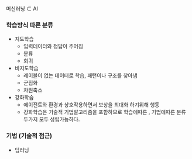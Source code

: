 머신러닝 ⊂ AI
### 학습방식 따른 분류
- 지도학습 
	- 입력데이터와 정답이 주어짐
	- 분류
	- 회귀
- 비지도학습
	- 레이블이 없는 데이터로 학습, 패턴이나 구조를 찾아냄
	- 군집화
	- 차원축소
- 강화학습
	- 에이전트와 환경과 상호작용하면서 보상을 최대화 하기위해 행동
	- 강화학습은 기술적 기법알고리즘을 포함하므로 학습에따른 , 기법에따른 분류 두가지 모두 성립가능하다.

### 기법 (기술적 접근)
- 딥러닝